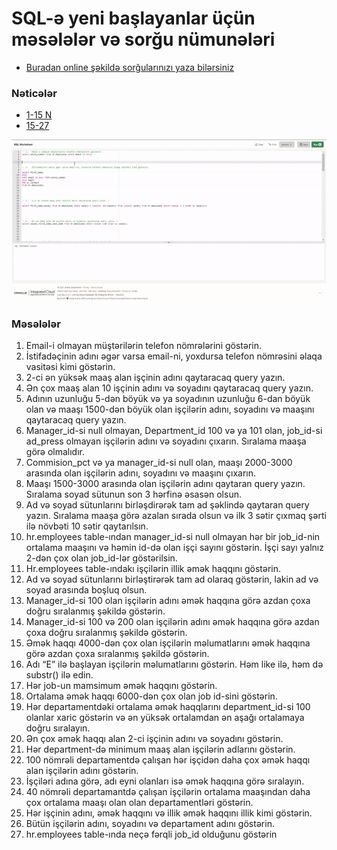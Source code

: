 # SQL-ə yeni başlayanlar üçün məsələlər və sorğu nümunələri
* [Buradan online şəkildə sorğularınızı yaza bilərsiniz](https://livesql.oracle.com/)


### Nəticələr
* [1-15 N](https://livesql.oracle.com/apex/livesql/s/lx8gs8xuedbhqjwl94c9w902o)
* [15-27](https://livesql.oracle.com/apex/livesql/s/lx8h67o0byr4d3cvgbbp9dzp9)



![ScreenShot](/screenshot.gif)

### Məsələlər
1. Email-i olmayan müştərilərin telefon nömrələrini göstərin.
2. İstifadəçinin adını əgər varsa email-ni, yoxdursa telefon nömrəsini əlaqa vasitəsi kimi göstərin.
3. 2-ci ən yüksək maaş alan işçinin adını qaytaracaq query yazın.
4. Ən çox maaş alan 10 işçinin adını və soyadını qaytaracaq query yazın.
5. Adının uzunluğu 5-dən böyük və ya soyadının uzunluğu 6-dan böyük olan və maaşı 1500-dən böyük olan işçilərin adını, soyadını və maaşını qaytaracaq query yazın.
6. Manager_id-si null olmayan, Department_id 100 və ya 101 olan, job_id-si ad_press olmayan işçilərin adını və soyadını çıxarın. Sıralama maaşa görə olmalıdır.
7. Commision_pct və ya manager_id-si null olan, maaşı 2000-3000 arasında olan işçilərin adını, soyadını və maaşını çıxarın.
8. Maaşı 1500-3000 arasında olan işçilərin adını qaytaran query yazın. Sıralama soyad sütunun son 3 hərfinə əsasən olsun.
9. Ad və soyad sütunlarını birləşdirərək tam ad şəklində qaytaran query yazın. Sıralama maaşa görə azalan sırada olsun və ilk 3 sətir çıxmaq şərti ilə növbəti 10 sətir qaytarılsın.
10. hr.employees table-ından manager_id-si null olmayan hər bir job_id-nin ortalama maaşını və həmin id-də olan işçi sayını göstərin. İşçi sayı yalnız 2-dən çox olan job_id-lər göstərilsin.
11. Hr.employees table-ındakı işçilərin illik əmək haqqını göstərin.
12. Ad və soyad sütunlarını birləştirərək tam ad olaraq göstərin, lakin ad və soyad arasında boşluq olsun.
13. Manager_id-si 100 olan işçilərin adını əmək haqqına görə azdan çoxa doğru sıralanmış şəkildə göstərin.
14. Manager_id-si 100 və 200 olan işçilərin adını əmək haqqına görə azdan çoxa doğru sıralanmış şəkildə göstərin.
15. Əmək haqqı 4000-dən çox olan işçilərin məlumatlarını əmək haqqına görə azdan çoxa sıralanmış şəkildə göstərin.
16. Adı “E” ilə başlayan işçilərin məlumatlarını göstərin. Həm like ilə, həm də substr() ilə edin.
17. Hər job-un mamsimum əmək haqqını göstərin.
18. Ortalama əmək haqqı 6000-dən çox olan job id-sini göstərin.
19. Hər departamentdəki ortalama əmək haqqlarını department_id-si 100 olanlar xaric göstərin və ən yüksək ortalamdan ən aşağı ortalamaya doğru sıralayın.
20. Ən çox əmək haqqı alan 2-ci işçinin adını və soyadını göstərin.
21. Hər department-də minimum maaş alan işçilərin adlarını göstərin.
22. 100 nömrəli departamentdə çalışan hər işçidən daha çox əmək haqqı alan işçilərin adını göstərin.
23. İşçiləri adına görə, adı eyni olanları isə əmək haqqına görə sıralayın.
24. 40 nömrəli departamantdə çalışan işçilərin ortalama maaşından daha çox ortalama maaşı olan olan departamentləri göstərin.
25. Hər işçinin adını, əmək haqqını və illik əmək haqqını illik kimi göstərin.
26. Bütün işçilərin adını, soyadını və departament adını göstərin.
27. hr.employees table-ında neçə fərqli job_id olduğunu göstərin


